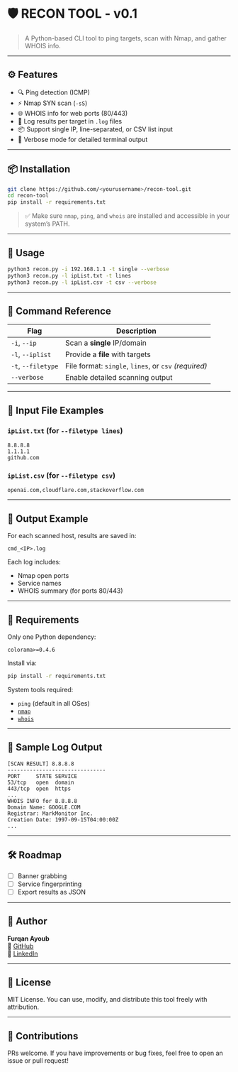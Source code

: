 # 🛡️ RECON TOOL - v0.1  
> A Python-based CLI tool to ping targets, scan with Nmap, and gather WHOIS info.

---

## ⚙️ Features

- 🔍 Ping detection (ICMP)
- ⚡ Nmap SYN scan (`-sS`)
- 🌐 WHOIS info for web ports (80/443)
- 📁 Log results per target in `.log` files
- 📦 Support single IP, line-separated, or CSV list input
- 💬 Verbose mode for detailed terminal output

---

## 📦 Installation

```bash
git clone https://github.com/<yourusername>/recon-tool.git
cd recon-tool
pip install -r requirements.txt
```

> ✅ Make sure `nmap`, `ping`, and `whois` are installed and accessible in your system’s PATH.

---

## 🚀 Usage

```bash
python3 recon.py -i 192.168.1.1 -t single --verbose
python3 recon.py -l ipList.txt -t lines
python3 recon.py -l ipList.csv -t csv --verbose
```

---

## 🧠 Command Reference

| Flag               | Description                                           |
|--------------------|-------------------------------------------------------|
| `-i`, `--ip`       | Scan a **single** IP/domain                           |
| `-l`, `--iplist`   | Provide a **file** with targets                       |
| `-t`, `--filetype` | File format: `single`, `lines`, or `csv` *(required)* |
| `--verbose`        | Enable detailed scanning output                       |

---

## 📂 Input File Examples

### `ipList.txt` (for `--filetype lines`)
```
8.8.8.8
1.1.1.1
github.com
```

### `ipList.csv` (for `--filetype csv`)
```
openai.com,cloudflare.com,stackoverflow.com
```

---

## 📁 Output Example

For each scanned host, results are saved in:

```
cmd_<IP>.log
```

Each log includes:
- Nmap open ports
- Service names
- WHOIS summary (for ports 80/443)

---

## 📌 Requirements

Only one Python dependency:
```
colorama>=0.4.6
```

Install via:
```bash
pip install -r requirements.txt
```

System tools required:
- `ping` (default in all OSes)
- [`nmap`](https://nmap.org/download.html)
- [`whois`](https://linux.die.net/man/1/whois)

---

## 🧪 Sample Log Output

```text
[SCAN RESULT] 8.8.8.8
-------------------------------
PORT     STATE SERVICE
53/tcp   open  domain
443/tcp  open  https
...
WHOIS INFO for 8.8.8.8
Domain Name: GOOGLE.COM
Registrar: MarkMonitor Inc.
Creation Date: 1997-09-15T04:00:00Z
...
```

---

## 🛠️ Roadmap

- [ ] Banner grabbing
- [ ] Service fingerprinting
- [ ] Export results as JSON

---

## 👤 Author

**Furqan Ayoub**  
🔗 [GitHub](https://github.com/furqan1ayoub)  
💼 [LinkedIn](https://www.linkedin.com/in/furqan-ayoub-39a6a935b/)

---

## 📄 License

MIT License. You can use, modify, and distribute this tool freely with attribution.

---

## 🤝 Contributions

PRs welcome. If you have improvements or bug fixes, feel free to open an issue or pull request!

